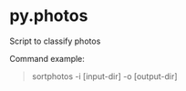 # py.photos

Script to classify photos

Command example:
> sortphotos -i [input-dir] -o [output-dir]
